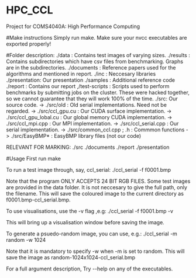 # HPC_CCL
Project for COMS4040A: High Performance Computing

#Make instructions
Simply run make. Make sure your nvcc executables are exported properly!

#Folder description:
./data : Contains test images of varying sizes.
./results : Contains subdirectories which have csv files from benchmarking. Graphs are in the subdirectories.
./documents : Reference papers used for the algorithms and mentioned in report.
./inc : Neccesary libraries
./presentation: Our presentation
./samples : Additional reference code
./report : Contains our report
,/test-scripts : Scripts used to perform benchmarks by submitting jobs on the cluster. These were hacked together, so we cannot guarantee that they will work 100% of the time.
./src: Our source code.
  -> ./src/old : Old serial implementations. Need not be regarded.
  -> ./src/ccl_gpu.cu : Our CUDA surface implementation.
  -> ./src/ccl_gpu_lobal.cu : Our global memory CUDA implementation.
  -> ./src/ccl_mpi.cpp : Our MPI implementation.
  -> ./src/ccl_serial.cpp : Our serial implementation.
  -> ./src/common_ccl.cpp ; .h : Commmon functions
  -> ./src/EasyBMP* : EasyBMP library files (not our code)

RELEVANT FOR MARKING: ./src ./documents ./report ./presentation

#Usage
First run make

To run a test image through, say, ccl_serial:
./ccl_serial -f f0001.bmp

Note that the program ONLY ACCEPTS 24 BIT RGB FILES. Some test images are provided in the data folder. It is not neccesary to give the full path, only the filename.
This will save the coloured image to the current directory as f0001.bmp-ccl_serial.bmp.

To use visualisations, use the -v flag ,e.g:
./ccl_serial -f f0001.bmp -v

This will bring up a visualisation window before saving the image.

To generate a psuedo-random image, you can use, e.g.:
./ccl_serial -m random -w 1024

Note that it is mandatory to specify -w when -m is set to random.
This will save the image as random-1024x1024-ccl_serial.bmp

For a full argument description, Try --help on any of the executables.
